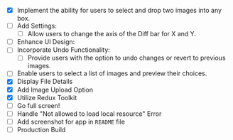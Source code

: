- [x] Implement the ability for users to select and drop two images into any box.
- [ ] Add Settings:
  - [ ] Allow users to change the axis of the Diff bar for X and Y.
- [ ] Enhance UI Design:
- [ ] Incorporate Undo Functionality:
  - [ ] Provide users with the option to undo changes or revert to previous images.
- [ ] Enable users to select a list of images and preview their choices.
- [x] Display File Details
- [x] Add Image Upload Option
- [x] Utilize Redux Toolkit
- [ ] Go full screen!
- [ ] Handle "Not allowed to load local resource" Error
- [ ] Add screenshot for app in `README` file
- [ ] Production Build
